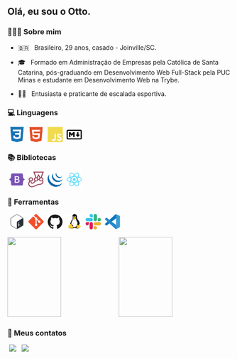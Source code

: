 <!-- <img src="banner?"> -->

<h2> Olá, eu sou o Otto.</h2>

<h3> 👨🏻‍💻  Sobre mim </h3>

- 🇧🇷 &nbsp; Brasileiro, 29 anos, casado - Joinville/SC.
- 🎓 &nbsp; Formado em Administração de Empresas pela Católica de Santa Catarina, pós-graduando em Desenvolvimento Web Full-Stack pela PUC Minas e estudante em Desenvolvimento Web na Trybe.

  <!-- - 💼   Trabalho. -->

  <!-- - 📘   Aprendendo. -->

- 🧗‍♂️ &nbsp; Entusiasta e praticante de escalada esportiva.

<h3> 💻 Linguagens</h3>
<div style='display:flex'>
  
  <img alt="CSS3" height="35" width="35" style='margin: auto 4px' src="https://raw.githubusercontent.com/devicons/devicon/master/icons/css3/css3-plain.svg">
  
  <img alt="HTML5" height="35" width="35" style='margin: auto 4px' src="https://raw.githubusercontent.com/devicons/devicon/master/icons/html5/html5-plain.svg">
  
  <img alt="JavaScript" height="35" width="35" style='margin: auto 4px' src="https://raw.githubusercontent.com/devicons/devicon/master/icons/javascript/javascript-plain.svg">

  <img alt="Markdown" height="35" width="35" style='margin: auto 4px' src="https://raw.githubusercontent.com/devicons/devicon/master/icons/markdown/markdown-original.svg">
</div>

<h3> 📚 Bibliotecas</h3>
<div style='display:flex'>    
  <img alt="Bootstrap" height="35" width="35" style='margin: auto 4px' src="https://raw.githubusercontent.com/devicons/devicon/master/icons/bootstrap/bootstrap-plain.svg">
  
  <img alt="Jest" height="35" width="35" style='margin: auto 4px' src="https://raw.githubusercontent.com/devicons/devicon/master/icons/jest/jest-plain.svg">
  
  <img alt="JQuery" height="35" width="35" style='margin: auto 4px' src="https://raw.githubusercontent.com/devicons/devicon/master/icons/jquery/jquery-plain.svg">

  <img alt="React" height="35" width="35" style='margin: auto 4px' src="https://raw.githubusercontent.com/devicons/devicon/master/icons/react/react-original.svg">
</div> 
 
<h3> 🔧 Ferramentas</h3>
<div style='display:flex'>
  <img alt="Bash" height="35" width="35" style='margin: auto 4px' src="https://raw.githubusercontent.com/devicons/devicon/master/icons/bash/bash-original.svg">
  
  <img alt="Git" height="35" width="35" style='margin: auto 4px' src="https://raw.githubusercontent.com/devicons/devicon/master/icons/git/git-plain.svg">
  
  <img alt="GitHub" height="35" width="35" style='margin: auto 4px' src="https://raw.githubusercontent.com/devicons/devicon/master/icons/github/github-original.svg">
  
  <img alt="Linux" height="35" width="35" style='margin: auto 4px' src="https://raw.githubusercontent.com/devicons/devicon/master/icons/linux/linux-original.svg">
  
  <img alt="Slack" height="35" width="35" style='margin: auto 4px' src="https://raw.githubusercontent.com/devicons/devicon/master/icons/slack/slack-original.svg">
    
  <img alt="Visual Studio Code" height="35" width="35" style='margin: auto 4px' src="https://raw.githubusercontent.com/devicons/devicon/master/icons/vscode/vscode-original.svg">  
</div>
<br/>
<span>
  <img height="180em" width="49%" src="https://github-readme-stats.vercel.app/api?username=ottomicheletti&include_all_commits=true&theme=vue&count_private=true&show_icons=true&hide_title=true" />
</span>
<span>
  <img height="180em" width="49%" src="https://github-readme-stats.vercel.app/api/top-langs/?username=ottomicheletti&theme=vue&layout=compact&hide_title=true" />
</span>
<br/>

<h3> 🔗  Meus contatos </h3>

<!-- <a href="https://www.youtube.com/channel/meu_canal_aqui" target="_blank"><img src="https://img.shields.io/badge/YouTube-FF0000?style=for-the-badge&logo=youtube&logoColor=white" target="_blank"></a> -->

<span>
<a style='margin: auto 4px' href="https://www.linkedin.com/in/ottomic/" target="_blank"><img src="https://img.shields.io/badge/-LinkedIn-%230077B5?style=for-the-badge&logo=linkedin&logoColor=white" target="_blank"></a>
</span>
  
<!-- <a href="https://instagram.com/micheletti_" target="_blank"><img src="https://img.shields.io/badge/-Instagram-%23E4405F?style=for-the-badge&logo=instagram&logoColor=white" target="_blank"></a> -->

<span>
<a style='margin: auto 4px' href = "mailto:michelettiotto@gmail.com"><img src="https://img.shields.io/badge/-Gmail-%23333?style=for-the-badge&logo=gmail&logoColor=white" target="_blank"></a>
</span>
